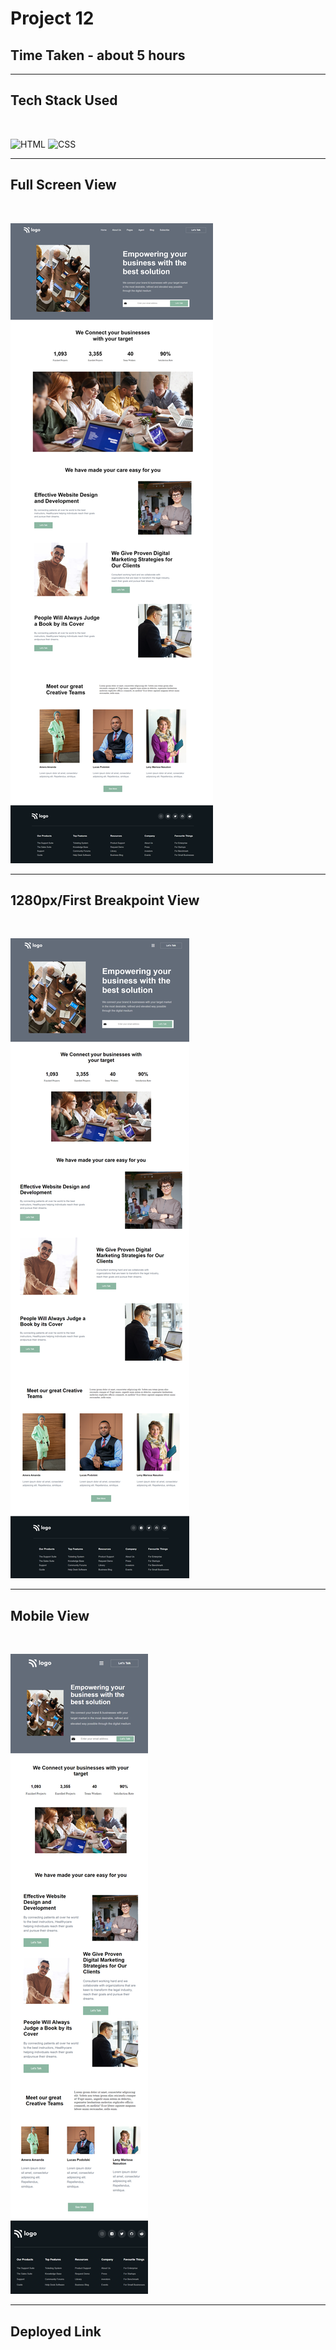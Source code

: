 # Project 12

## Time Taken - about 5 hours

***

## Tech Stack Used

<br>

![HTML](https://img.shields.io/static/v1?label=&message=HTML&color=blue)
![CSS](https://img.shields.io/static/v1?label=&message=CSS&color=yellowgreen)

***

## Full Screen View

<br>

![Thumbnail Full Screen](./thumb_full.png)

***

## 1280px/First Breakpoint View

<br>

![Thumbnail Second Screen](./thumb_second.png)

***

## Mobile View

<br>

![Thumbnail Mobile View](./thumb_mobile%20(2).png)

***

## Deployed Link